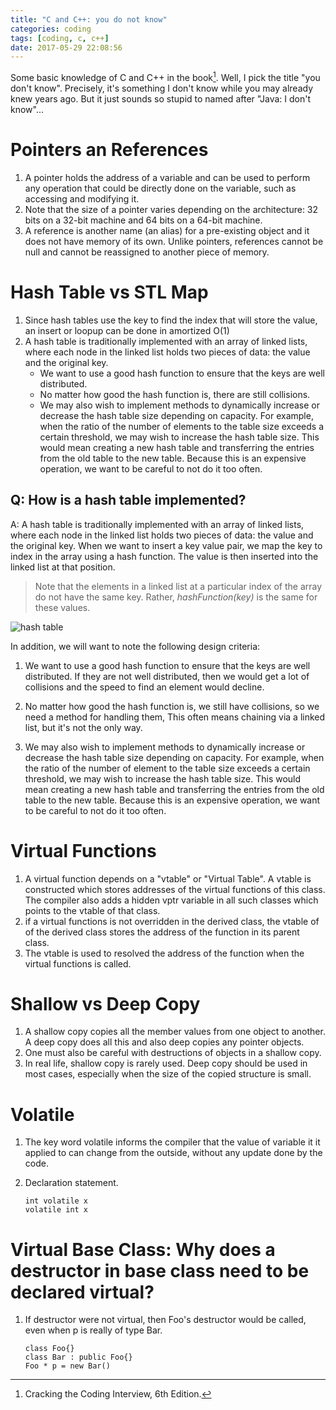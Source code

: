 ```yaml
---
title: "C and C++: you do not know"
categories: coding
tags: [coding, c, c++]
date: 2017-05-29 22:08:56
---
```


Some basic knowledge of C and C++ in the book[^1]. Well, I pick the title "you don't know". Precisely, it's something I don't know while you may already knew years ago. But it just sounds so stupid to named after "Java: I don't know"...

# Pointers an References

1.  A pointer holds the address of a variable and can be used to perform any operation that could be directly done on the variable, such as accessing and modifying it.
2.  Note that the size of a pointer varies depending on the architecture: 32 bits on a 32-bit machine and 64 bits on a 64-bit machine.
3.  A reference is another name (an alias) for a pre-existing object and it does not have memory of its own. Unlike pointers, references cannot be null and cannot be reassigned to another piece of memory.

<!--more-->

# Hash Table vs STL Map <p423>

1.  Since hash tables use the key to find the index that will store the value, an insert or loopup can be done in amortized O(1)
2.  A hash table is traditionally implemented with an array of linked lists, where each node in the linked list holds two pieces of data: the value and the original key.
    -   We want to use a good hash function to ensure that the keys are well distributed.
    -   No matter how good the hash function is, there are still collisions.
    -   We may also wish to implement methods to dynamically increase or decrease the hash table size depending on capacity. For example, when the ratio of the number of elements to the table size exceeds a certain threshold, we may wish to increase the hash table size. This would mean creating a new hash table and transferring the entries from the old table to the new table. Because this is an expensive operation, we want to be careful to not do it too often.

## Q: How is a hash table implemented?

A: A hash table is traditionally implemented with an array of linked lists, where each node in the linked list holds two pieces of data: the value and the original key. When we want to insert a key value pair, we map the key to index in the array using a hash function. The value is then inserted into the linked list at that position.

> Note that the elements in a linked list at a particular index of the array do not have the same key. Rather, *hashFunction(key)* is the same for these values.

![hash table](https://ws1.sinaimg.cn/large/006tKfTcgy1fixt173z44j30v60iojss.jpg)

In addition, we will want to note the following design criteria:

1. We want to use a good hash function to ensure that the keys are well distributed. If they are not well distributed, then we would get a lot of collisions and the speed to find an element would decline.

2. No matter how good the hash function is, we still have collisions, so we need a method for handling them, This often means chaining via a linked list, but it's not the only way.

3. We may also wish to implement methods to dynamically increase or decrease the hash table size depending on capacity. For example, when the ratio of the number of element to the table size exceeds a certain threshold, we may wish to increase the hash table size. This would mean creating a new hash table and transferring the entries from the old table to the new table. Because this is an expensive operation, we want to be careful to not do it too often.

# Virtual Functions <p424>

1.  A virtual function depends on a "vtable" or "Virtual Table". A vtable is constructed which stores addresses of the virtual functions of this class. The compiler also adds a hidden vptr variable in all such classes which points to the vtable of that class.
2.  if a virtual functions is not overridden in the derived class, the vtable of of the derived class stores the address of the function in its parent class.
3.  The vtable is used to resolved the address of the function when the virtual functions is called.

# Shallow vs Deep Copy <p425>

1.  A shallow copy copies all the member values from one object to another. A deep copy does all this and also deep copies any pointer objects.
2.  One must also be careful with destructions of objects in a shallow copy.
3.  In real life, shallow copy is rarely used. Deep copy should be used in most cases, especially when the size of the copied structure is small.

# Volatile <p426>

1.  The key word volatile informs the compiler that the value of variable it it applied to can change from the outside, without any update done by the code.
2.  Declaration statement.

        int volatile x
        volatile int x

# Virtual Base Class: Why does a destructor in base class need to be declared virtual? <p427>

1.  If destructor were not virtual, then Foo's destructor would be called, even when p is really of type Bar.

        class Foo{}
        class Bar : public Foo{}
        Foo * p = new Bar()

[^1]: Cracking the Coding Interview, 6th Edition.
